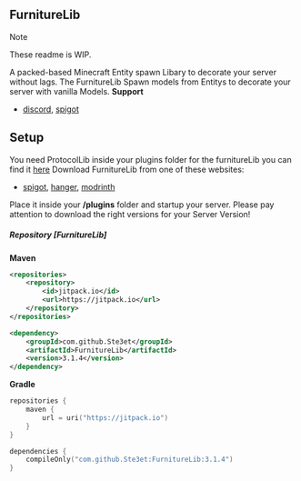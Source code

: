 ## FurnitureLib
> [!NOTE]
> These readme is WIP.

A packed-based Minecraft Entity spawn Libary to decorate your server without lags.
The FurnitureLib Spawn models from Entitys to decorate your server with vanilla Models.
**Support**
- [discord](https://discord.gg/7vmyXz3), [spigot](https://www.spigotmc.org/resources/furniturelibary-protectionlib.9368/)

## Setup
You need ProtocolLib inside your plugins folder for the furnitureLib you can find it [here](https://www.spigotmc.org/resources/protocollib.1997/)
Download FurnitureLib from one of these websites:
- [spigot](https://www.spigotmc.org/resources/furniturelibary-protectionlib.9368/), [hanger](https://hangar.papermc.io/Ste3et_C0st/FurnitureLibary), [modrinth](https://modrinth.com/plugin/furniturelib)

Place it inside your **/plugins** folder and startup your server.
Please pay attention to download the right versions for your Server Version!
##### Repository [FurnitureLib]
**Maven**
```xml
<repositories>
	<repository>
	    <id>jitpack.io</id>
	    <url>https://jitpack.io</url>
	</repository>
</repositories>
```
```xml
<dependency>
    <groupId>com.github.Ste3et</groupId>
	<artifactId>FurnitureLib</artifactId>
    <version>3.1.4</version>
</dependency>
```
**Gradle**
```kotlin
repositories {
    maven {
        url = uri("https://jitpack.io")
    }
}

dependencies {
    compileOnly("com.github.Ste3et:FurnitureLib:3.1.4")
}
```